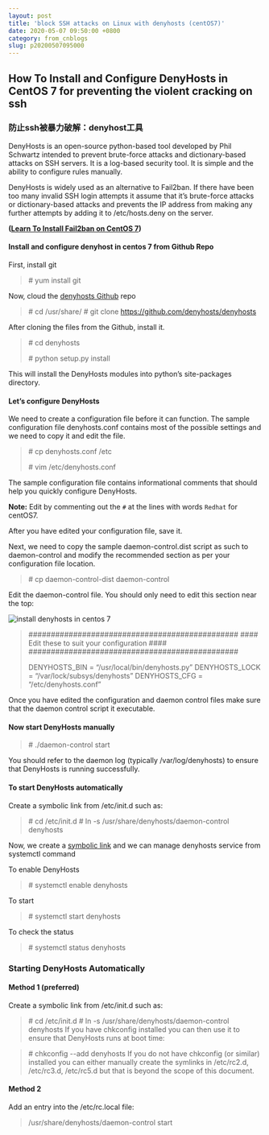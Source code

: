 ```yaml
---
layout: post
title: 'block SSH attacks on Linux with denyhosts (centOS7)'
date: 2020-05-07 09:50:00 +0800
category: from_cnblogs
slug: p20200507095000
---
```

## How To Install and Configure DenyHosts in CentOS 7 for preventing the violent cracking on ssh
### 防止ssh被暴力破解：denyhost工具

DenyHosts is an open-source python-based tool developed by Phil Schwartz intended to prevent brute-force attacks and dictionary-based attacks on SSH servers. It is a log-based security tool.
It is simple and the ability to configure rules manually.

DenyHosts is widely used as an alternative to Fail2ban. If there have been too many invalid SSH login attempts it assume that it’s brute-force attacks or dictionary-based attacks and prevents the IP address from making any further attempts by adding it to /etc/hosts.deny on the server.

**([Learn To Install Fail2ban on CentOS 7](https://www.hostnextra.com/kb/learn-to-install-fail2ban-on-centos-7/))**

#### Install and configure denyhost in centos 7 from Github Repo

First, install git

> \# yum install git

Now, cloud the [denyhosts Github](https://github.com/denyhosts/denyhosts) repo

>\# cd /usr/share/
> \# git clone https://github.com/denyhosts/denyhosts

After cloning the files from the Github, install it.

> \# cd denyhosts
>
> \# python setup.py install

This will install the DenyHosts modules into python’s site-packages directory.

#### Let’s configure DenyHosts

We need to create a configuration file before it can function. The sample configuration file denyhosts.conf contains most of the possible settings and we need to copy it and edit the file.

> \# cp denyhosts.conf /etc
>
> \# vim /etc/denyhosts.conf

The sample configuration file contains informational comments that should help you quickly configure DenyHosts. 

**Note:** Edit by commenting out the  `#` at the lines with words `Redhat` for centOS7.

After you have edited your configuration file, save it.

Next, we need to copy the sample daemon-control.dist script as such to daemon-control and modify the recommended section as per your configuration file location.

> \# cp daemon-control-dist daemon-control

Edit the daemon-control file. You should only need to edit this section near the top:

![install denyhosts in centos 7](https://img2020.cnblogs.com/blog/780771/202005/780771-20200507175010570-126865914.png)


> \###############################################
> \#### Edit these to suit your configuration ####
> \###############################################
>
> DENYHOSTS_BIN = “/usr/local/bin/denyhosts.py”
> DENYHOSTS_LOCK = “/var/lock/subsys/denyhosts”
> DENYHOSTS_CFG = “/etc/denyhosts.conf”

Once you have edited the configuration and daemon control files make sure that the daemon control script it executable.

#### Now start DenyHosts manually

> \# ./daemon-control start

You should refer to the daemon log (typically /var/log/denyhosts) to ensure that DenyHosts is running successfully.

#### To start DenyHosts automatically

Create a symbolic link from /etc/init.d such as:

> \# cd /etc/init.d
> \# ln -s /usr/share/denyhosts/daemon-control denyhosts

Now, we create a [symbolic link](https://linuxize.com/post/how-to-remove-symbolic-links-in-linux/) and we can manage denyhosts service from systemctl command

To enable DenyHosts

> \# systemctl enable denyhosts

To start

> \# systemctl start denyhosts

To check the status

> \# systemctl status denyhosts

### Starting DenyHosts Automatically
#### Method 1 (preferred)
Create a symbolic link from /etc/init.d such as:

> \# cd /etc/init.d
> \# ln -s /usr/share/denyhosts/daemon-control denyhosts
If you have chkconfig installed you can then use it to ensure that DenyHosts runs at boot time:

> \# chkconfig --add denyhosts
If you do not have chkconfig (or similar) installed you can either manually create the symlinks in /etc/rc2.d, /etc/rc3.d, /etc/rc5.d but that is beyond the scope of this document.

#### Method 2
Add an entry into the /etc/rc.local file:

> /usr/share/denyhosts/daemon-control start